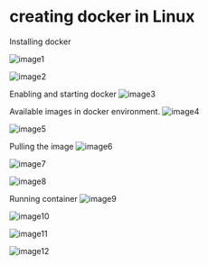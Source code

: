 # creating docker in Linux #

Installing docker

![image1](https://scontent-sin1-1.xx.fbcdn.net/hphotos-xtp1/t31.0-8/12045692_735175173280148_4434851243647984957_o.jpg)

![image2](https://scontent-sin1-1.xx.fbcdn.net/hphotos-xtp1/t31.0-8/12030399_735175196613479_5283682519405536106_o.jpg)

Enabling and starting docker
![image3](https://scontent-sin1-1.xx.fbcdn.net/hphotos-xtp1/t31.0-8/12045759_735175259946806_319106545373118806_o.jpg)

Available images in docker environment.
![image4](https://scontent-sin1-1.xx.fbcdn.net/hphotos-xtp1/t31.0-8/12068666_735175426613456_1040384788235983750_o.jpg)

![image5](https://scontent-sin1-1.xx.fbcdn.net/hphotos-xtp1/t31.0-8/11113581_735175439946788_270042099927664953_o.jpg)

Pulling the image
![image6](https://scontent-sin1-1.xx.fbcdn.net/hphotos-xpa1/t31.0-8/12034348_735175576613441_6825007257974682468_o.jpg)

![image7](https://scontent-sin1-1.xx.fbcdn.net/hphotos-xfa1/t31.0-8/12028665_735175523280113_3340799765498355590_o.jpg)

![image8](https://scontent-sin1-1.xx.fbcdn.net/hphotos-xpf1/t31.0-8/11802695_735175636613435_1918000415253618945_o.jpg)

Running container
![image9](https://scontent-sin1-1.xx.fbcdn.net/hphotos-xpa1/t31.0-8/12006504_735175649946767_5804597240028370378_o.jpg)

![image10](https://scontent-sin1-1.xx.fbcdn.net/hphotos-xtp1/t31.0-8/11850672_735175679946764_3166060487847201960_o.jpg)

![image11](https://scontent-sin1-1.xx.fbcdn.net/hphotos-xfp1/t31.0-8/12029730_735175703280095_9145500873872643793_o.jpg)

![image12](https://scontent-sin1-1.xx.fbcdn.net/hphotos-xaf1/t31.0-8/12038929_735175713280094_6763613212645240866_o.jpg)
